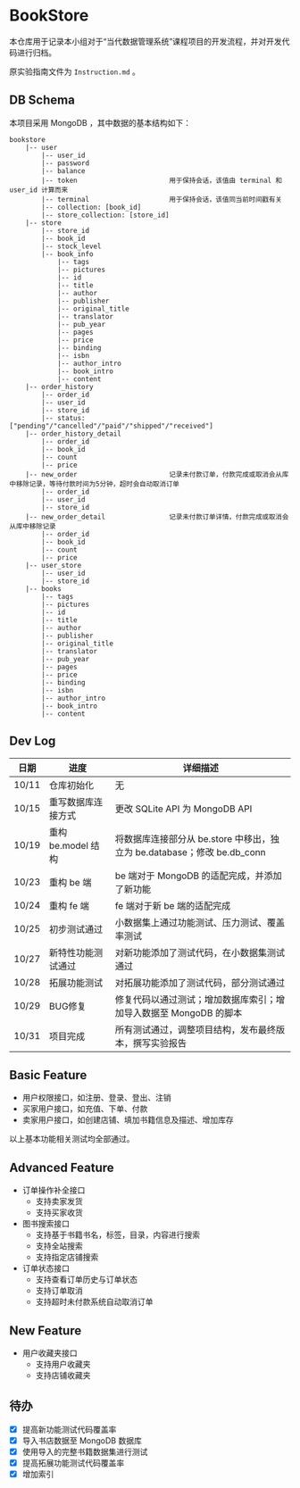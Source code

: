 # BookStore
本仓库用于记录本小组对于“当代数据管理系统”课程项目的开发流程，并对开发代码进行归档。

原实验指南文件为 `Instruction.md` 。

## DB Schema
本项目采用 MongoDB ，其中数据的基本结构如下：
```
bookstore
    |-- user
        |-- user_id
        |-- password
        |-- balance
        |-- token                       用于保持会话，该值由 terminal 和 user_id 计算而来
        |-- terminal                    用于保持会话，该值同当前时间戳有关
        |-- collection: [book_id]
        |-- store_collection: [store_id]
    |-- store
        |-- store_id
        |-- book_id
        |-- stock_level
        |-- book_info
            |-- tags
            |-- pictures
            |-- id
            |-- title
            |-- author
            |-- publisher
            |-- original_title
            |-- translator
            |-- pub_year
            |-- pages
            |-- price
            |-- binding
            |-- isbn
            |-- author_intro
            |-- book_intro
            |-- content
    |-- order_history
        |-- order_id
        |-- user_id
        |-- store_id
        |-- status: ["pending"/"cancelled"/"paid"/"shipped"/"received"]
    |-- order_history_detail
        |-- order_id
        |-- book_id
        |-- count
        |-- price
    |-- new_order                       记录未付款订单，付款完成或取消会从库中移除记录，等待付款时间为5分钟，超时会自动取消订单
        |-- order_id
        |-- user_id
        |-- store_id
    |-- new_order_detail                记录未付款订单详情，付款完成或取消会从库中移除记录
        |-- order_id
        |-- book_id
        |-- count
        |-- price
    |-- user_store
        |-- user_id
        |-- store_id
    |-- books
        |-- tags
        |-- pictures
        |-- id
        |-- title
        |-- author
        |-- publisher
        |-- original_title
        |-- translator
        |-- pub_year
        |-- pages
        |-- price
        |-- binding
        |-- isbn
        |-- author_intro
        |-- book_intro
        |-- content
```

## Dev Log
|日期        |进度             |详细描述             |
|------------|-----------------|--------------------|
|10/11|仓库初始化                 |无                    |
|10/15|重写数据库连接方式          |更改 SQLite API 为 MongoDB API                   |
|10/19|重构 be.model 结构         |将数据库连接部分从 be.store 中移出，独立为 be.database；修改 be.db_conn|
|10/23|重构 be 端                 |be 端对于 MongoDB 的适配完成，并添加了新功能                   |
|10/24|重构 fe 端                 |fe 端对于新 be 端的适配完成                   |
|10/25|初步测试通过                |小数据集上通过功能测试、压力测试、覆盖率测试             |
|10/27|新特性功能测试通过          |对新功能添加了测试代码，在小数据集测试通过             |
|10/28|拓展功能测试                |对拓展功能添加了测试代码，部分测试通过             |
|10/29|BUG修复                    |修复代码以通过测试；增加数据库索引；增加导入数据至 MongoDB 的脚本            |
|10/31|项目完成                   |所有测试通过，调整项目结构，发布最终版本，撰写实验报告            |

## Basic Feature
- 用户权限接口，如注册、登录、登出、注销
- 买家用户接口，如充值、下单、付款
- 卖家用户接口，如创建店铺、填加书籍信息及描述、增加库存

以上基本功能相关测试均全部通过。

## Advanced Feature
- 订单操作补全接口
    - 支持卖家发货
    - 支持买家收货
- 图书搜索接口
    - 支持基于书籍书名，标签，目录，内容进行搜索
    - 支持全站搜索
    - 支持指定店铺搜索
- 订单状态接口
    - 支持查看订单历史与订单状态
    - 支持订单取消
    - 支持超时未付款系统自动取消订单

## New Feature
- 用户收藏夹接口
    - 支持用户收藏夹
    - 支持店铺收藏夹

## 待办
- [x] 提高新功能测试代码覆盖率
- [x] 导入书店数据至 MongoDB 数据库
- [x] 使用导入的完整书籍数据集进行测试
- [x] 提高拓展功能测试代码覆盖率
- [x] 增加索引
